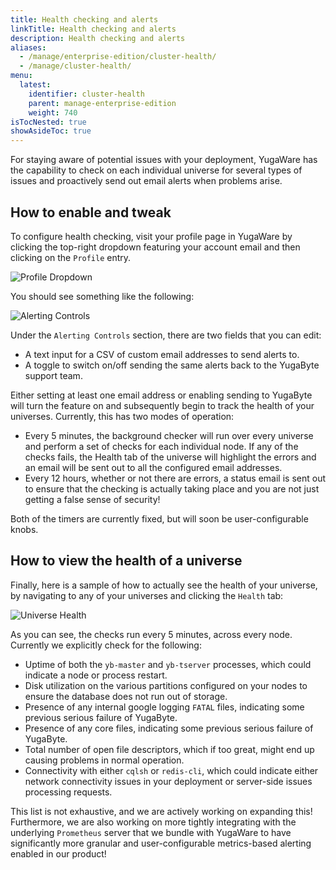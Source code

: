 ```yaml
---
title: Health checking and alerts
linkTitle: Health checking and alerts
description: Health checking and alerts
aliases:
  - /manage/enterprise-edition/cluster-health/
  - /manage/cluster-health/
menu:
  latest:
    identifier: cluster-health
    parent: manage-enterprise-edition
    weight: 740
isTocNested: true
showAsideToc: true
---
```


For staying aware of potential issues with your deployment, YugaWare has the capability to check on each individual universe for several types of issues and proactively send out email alerts when problems arise.

## How to enable and tweak

To configure health checking, visit your profile page in YugaWare by clicking the top-right dropdown featuring your account email and then clicking on the `Profile` entry.

![Profile Dropdown](/images/ee/health/profile-button.png)

You should see something like the following:

![Alerting Controls](/images/ee/health/alerting-controls.png)

Under the `Alerting Controls` section, there are two fields that you can edit:

- A text input for a CSV of custom email addresses to send alerts to.
- A toggle to switch on/off sending the same alerts back to the YugaByte support team.

Either setting at least one email address or enabling sending to YugaByte will turn the feature on and subsequently begin to track the health of your universes. Currently, this has two modes of operation:

- Every 5 minutes, the background checker will run over every universe and perform a set of checks for each individual node. If any of the checks fails, the Health tab of the universe will highlight the errors and an email will be sent out to all the configured email addresses.
- Every 12 hours, whether or not there are errors, a status email is sent out to ensure that the checking is actually taking place and you are not just getting a false sense of security!

Both of the timers are currently fixed, but will soon be user-configurable knobs.

## How to view the health of a universe

Finally, here is a sample of how to actually see the health of your universe, by navigating to any of your universes and clicking the `Health` tab:

![Universe Health](/images/ee/health/universe-health.png)

As you can see, the checks run every 5 minutes, across every node. Currently we explicitly check for the following:

- Uptime of both the `yb-master` and `yb-tserver` processes, which could indicate a node or process restart.
- Disk utilization on the various partitions configured on your nodes to ensure the database does not run out of storage.
- Presence of any internal google logging `FATAL` files, indicating some previous serious failure of YugaByte.
- Presence of any core files, indicating some previous serious failure of YugaByte.
- Total number of open file descriptors, which if too great, might end up causing problems in normal operation.
- Connectivity with either `cqlsh` or `redis-cli`, which could indicate either network connectivity issues in your deployment or server-side issues processing requests.

This list is not exhaustive, and we are actively working on expanding this! Furthermore, we are also working on more tightly integrating with the underlying `Prometheus` server that we bundle with YugaWare to have significantly more granular and user-configurable metrics-based alerting enabled in our product!
